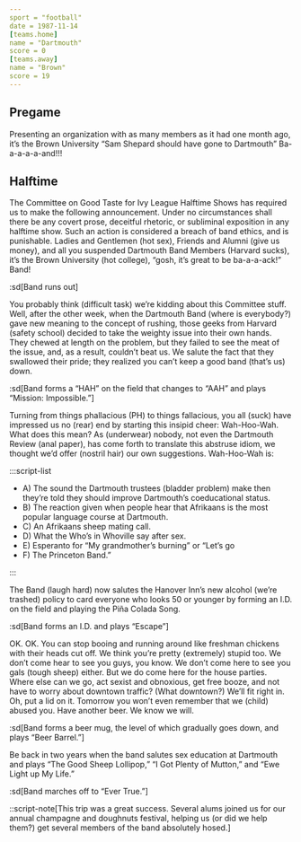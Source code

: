 ```yaml
---
sport = "football"
date = 1987-11-14
[teams.home]
name = "Dartmouth"
score = 0
[teams.away]
name = "Brown"
score = 19
---
```


## Pregame

Presenting an organization with as many members as it had one month ago, it’s the Brown University “Sam Shepard should have gone to Dartmouth” Ba-a-a-a-a-and!!!

## Halftime

The Committee on Good Taste for Ivy League Halftime Shows has required us to make the following announcement. Under no circumstances shall there be any covert prose, deceitful rhetoric, or subliminal exposition in any halftime show. Such an action is considered a breach of band ethics, and is punishable. Ladies and Gentlemen (hot sex), Friends and Alumni (give us money), and all you suspended Dartmouth Band Members (Harvard sucks), it’s the Brown University (hot college), “gosh, it’s great to be ba-a-a-ack!” Band!

:sd[Band runs out]

You probably think (difficult task) we’re kidding about this Committee stuff. Well, after the other week, when the Dartmouth Band (where is everybody?) gave new meaning to the concept of rushing, those geeks from Harvard (safety school) decided to take the weighty issue into their own hands. They chewed at length on the problem, but they failed to see the meat of the issue, and, as a result, couldn’t beat us. We salute the fact that they swallowed their pride; they realized you can’t keep a good band (that’s us) down.

:sd[Band forms a “HAH” on the field that changes to “AAH” and plays “Mission: Impossible.”]

Turning from things phallacious (PH) to things fallacious, you all (suck) have impressed us no (rear) end by starting this insipid cheer: Wah-Hoo-Wah. What does this mean? As (underwear) nobody, not even the Dartmouth Review (anal paper), has come forth to translate this abstruse idiom, we thought we’d offer (nostril hair) our own suggestions. Wah-Hoo-Wah is:

:::script-list

- A) The sound the Dartmouth trustees (bladder problem) make then they’re told they should improve Dartmouth’s coeducational status.
- B) The reaction given when people hear that Afrikaans is the most popular language course at Dartmouth.
- C) An Afrikaans sheep mating call.
- D) What the Who’s in Whoville say after sex.
- E) Esperanto for “My grandmother’s burning” or “Let’s go
- F) The Princeton Band.”

:::

The Band (laugh hard) now salutes the Hanover Inn’s new alcohol (we’re trashed) policy to card everyone who looks 50 or younger by forming an I.D. on the field and playing the Piña Colada Song.

:sd[Band forms an I.D. and plays “Escape”]

OK. OK. You can stop booing and running around like freshman chickens with their heads cut off. We think you’re pretty (extremely) stupid too. We don’t come hear to see you guys, you know. We don’t come here to see you gals (tough sheep) either. But we do come here for the house parties. Where else can we go, act sexist and obnoxious, get free booze, and not have to worry about downtown traffic? (What downtown?) We’ll fit right in. Oh, put a lid on it. Tomorrow you won’t even remember that we (child) abused you. Have another beer. We know we will.

:sd[Band forms a beer mug, the level of which gradually goes down, and plays “Beer Barrel.”]

Be back in two years when the band salutes sex education at Dartmouth and plays “The Good Sheep Lollipop,” “I Got Plenty of Mutton,” and “Ewe Light up My Life.”

:sd[Band marches off to “Ever True.”]

::script-note[This trip was a great success. Several alums joined us for our annual champagne and doughnuts festival, helping us (or did we help them?) get several members of the band absolutely hosed.]
